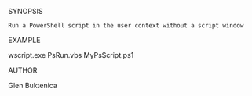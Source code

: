 SYNOPSIS

 	Run a PowerShell script in the user context without a script window
 	
 	
EXAMPLE

  wscript.exe PsRun.vbs MyPsScript.ps1
  
  
AUTHOR

  Glen Buktenica
